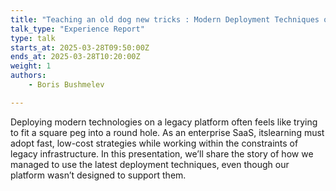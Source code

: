 ```yaml
---
title: "Teaching an old dog new tricks : Modern Deployment Techniques on Legacy Platform"
talk_type: "Experience Report"
type: talk
starts_at: 2025-03-28T09:50:00Z
ends_at: 2025-03-28T10:20:00Z
weight: 1
authors:
    - Boris Bushmelev

---
```

Deploying modern technologies on a legacy platform often feels like trying to fit a square peg into a round hole. As an enterprise SaaS, itslearning must adopt fast, low-cost strategies while working within the constraints of legacy infrastructure. In this presentation, we’ll share the story of how we managed to use the latest deployment techniques, even though our platform wasn’t designed to support them.
